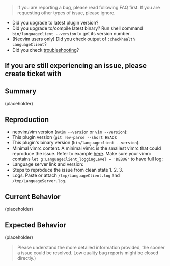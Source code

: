 > If you are reporting a bug, please read following FAQ first. If you are
requesting other types of issue, please ignore.

- Did you upgrade to latest plugin version?
- Did you upgrade to/compile latest binary? Run shell command
  `bin/languageclient --version` to get its version number.
- (Neovim users only) Did you check output of `:checkhealth LanguageClient`?
- Did you check [troubleshooting](../INSTALL.md#6-troubleshooting)?

## If you are still experiencing an issue, please create ticket with

## Summary

(placeholder)

## Reproduction
- neovim/vim version (`nvim --version` or `vim --version`):
- This plugin version (`git rev-parse --short HEAD`):
- This plugin's binary version (`bin/languageclient --version`):
- Minimal vimrc content. A minimal vimrc is the smallest vimrc that could
  reproduce the issue. Refer to example [here](../min-init.vim).  Make sure
  your vimrc contains `let g:LanguageClient_loggingLevel = 'DEBUG'` to have
  full log:
- Language server link and version:
- Steps to reproduce the issue from clean state
    1.
    2.
    3.
- Logs. Paste or attach `/tmp/LanguageClient.log` and `/tmp/LanguageServer.log`.

## Current Behavior
(placeholder)

## Expected Behavior
(placeholder)

> Please understand the more detailed information provided, the sooner a issue
could be resolved. Low quality bug reports might be closed directly.)
